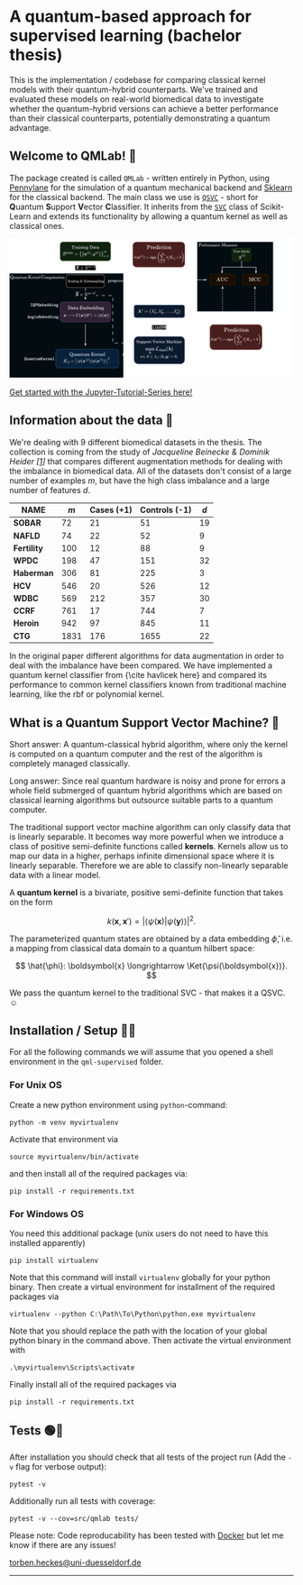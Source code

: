 # A quantum-based approach for supervised learning (bachelor thesis) 

This is the implementation / codebase for comparing classical kernel models with their quantum-hybrid counterparts. We've trained and evaluated these models on real-world biomedical data to investigate whether the quantum-hybrid versions can achieve a better performance than their classical counterparts, potentially demonstrating a quantum advantage.

## Welcome to QMLab! 🧪

The package created is called `QMLab` - written entirely in Python, using [Pennylane](https://github.com/PennyLaneAI/pennylane) for the simulation of a quantum mechanical backend and [Sklearn](https://github.com/scikit-learn/scikit-learn) for the classical backend. The main class we use is [`QSVC`](https://github.com/Torben2907/qml-supervised/blob/master/src/qmlab/kernel/qsvm.py#L164) - short for **Q**uantum **S**upport **V**ector **C**lassifier. It inherits from the [`SVC`](https://github.com/scikit-learn/scikit-learn/blob/main/sklearn/svm/_classes.py#L604) class of Scikit-Learn and extends its functionality by allowing a quantum kernel as well as classical ones.

![image](./figures/Workflow.png)

[Get started with the Jupyter-Tutorial-Series here!](./tutorials/01_classical_kernel_methods.ipynb)

## Information about the data 🧬

We're dealing with 9 different biomedical datasets in the thesis. The collection is coming from the study of <cite>Jacqueline Beinecke & Dominik Heider [[1]]</cite> that compares different augmentation methods for 
dealing with the imbalance in biomedical data.
All of the datasets don't consist of a large number of examples $m$, but have the high class imbalance and 
a large number of features $d$. 

| **NAME**      | $m$  | Cases (+1)   | Controls (-1)   | $d$ |
|---------------|------|--------------|-----------------|-----|                 
| **SOBAR**     | 72   | 21           | 51              | 19  |
| **NAFLD**     | 74   | 22           | 52              | 9   |
| **Fertility** | 100  | 12           | 88              | 9   |
| **WPDC**      | 198  | 47           | 151             | 32  |
| **Haberman**  | 306  | 81           | 225             | 3   |
| **HCV**       | 546  | 20           | 526             | 12  |
| **WDBC**      | 569  | 212          | 357             | 30  |
| **CCRF**      | 761  | 17           | 744             | 7   |
| **Heroin**    | 942  | 97           | 845             | 11  |
| **CTG**       | 1831 | 176          | 1655            | 22  |

In the original paper different algorithms for data augmentation in order to deal with the imbalance 
have been compared.
We have implemented a quantum kernel classifier from {\cite havlicek here} and compared its performance 
to common kernel classifiers known from traditional machine learning, like the rbf or polynomial 
kernel.

## What is a Quantum Support Vector Machine? 🤔

Short answer: A quantum-classical hybrid algorithm, where only the kernel is computed 
on a quantum computer and the rest of the algorithm is completely managed classically.

Long answer:
Since real quantum hardware is noisy and prone for errors a whole field submerged of quantum hybrid algorithms 
which are based on classical learning algorithms but outsource suitable parts to a quantum computer.

The traditional support vector machine algorithm can only classify data that is linearly separable. 
It becomes way more powerful when we introduce a class of positive semi-definite functions called **kernels**. 
Kernels allow us to map our data in a higher, perhaps infinite dimensional space where it is linearly separable. 
Therefore we are able to classify non-linearly separable data with a linear model.

A **quantum kernel** is a bivariate, positive semi-definite function that takes on the form 

$$ k(\boldsymbol{x}, \boldsymbol{x}') = \left|\left\langle \psi(\boldsymbol{x}) | \psi(\boldsymbol{y}) \right\rangle \right|^2.$$

The parameterized quantum states are obtained by a data embedding $\hat{\phi}$,  i.e. a mapping from classical data domain to a quantum hilbert space: 

$$ \hat{\phi}: \boldsymbol{x} \longrightarrow \Ket{\psi(\boldsymbol{x})}. $$

We pass the quantum kernel to the traditional SVC - that makes it a QSVC. ☺️

## Installation / Setup 👨‍🔧

For all the following commands we will assume that you opened a shell environment in the `qml-supervised` folder.

### For Unix OS
Create a new python environment using `python`-command:
```shell 
python -m venv myvirtualenv 
```
Activate that environment via 
```shell 
source myvirtualenv/bin/activate
```
and then install all of the required packages via:
```shell
pip install -r requirements.txt
```

### For Windows OS 
You need this additional package (unix users do not need to have this installed apparently)
```shell 
pip install virtualenv
```
Note that this command will install `virtualenv` globally for your python binary.
Then create a virtual environment for installment of the required packages via
```shell 
virtualenv --python C:\Path\To\Python\python.exe myvirtualenv
```
Note that you should replace the path with the location of your global python binary in the command above.
Then activate the virtual environment with
```shell
.\myvirtualenv\Scripts\activate
```
Finally install all of the required packages via
```shell
pip install -r requirements.txt
```

## Tests 🟢🤞
After installation you should check that all tests of the project run 
(Add the `-v` flag for verbose output):
```shell
pytest -v 
```
Additionally run all tests with coverage:
```shell
pytest -v --cov=src/qmlab tests/   
```

Please note:
Code reproducability has been tested with [Docker](https://github.com/docker)
but let me know if there are any issues!

torben.heckes@uni-duesseldorf.de

---
[1]: https://biodatamining.biomedcentral.com/articles/10.1186/s13040-021-00283-6#Tab1Where 